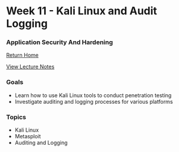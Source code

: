 # Week 11 - Kali Linux and Audit Logging
### Application Security And Hardening

[Return Home](../../../../)  

[View Lecture Notes](http://coreyshuman.github.io/GeekwiseApplicationSecurity/LectureNotes/Week-11)  

### Goals
- Learn how to use Kali Linux tools to conduct penetration testing
- Investigate auditing and logging processes for various platforms

### Topics
- Kali Linux
- Metasploit
- Auditing and Logging


